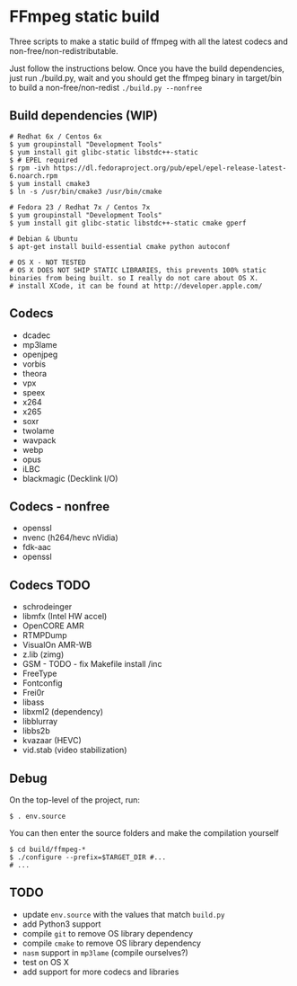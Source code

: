 FFmpeg static build
===================

Three scripts to make a static build of ffmpeg with all the latest codecs and non-free/non-redistributable.

Just follow the instructions below. Once you have the build dependencies,  
just run ./build.py, wait and you should get the ffmpeg binary in target/bin  
to build a non-free/non-redist `./build.py --nonfree`  

Build dependencies (WIP)
------------------

    # Redhat 6x / Centos 6x
    $ yum groupinstall "Development Tools"
    $ yum install git glibc-static libstdc++-static
    $ # EPEL required
    $ rpm -ivh https://dl.fedoraproject.org/pub/epel/epel-release-latest-6.noarch.rpm
    $ yum install cmake3
    $ ln -s /usr/bin/cmake3 /usr/bin/cmake

    # Fedora 23 / Redhat 7x / Centos 7x
    $ yum groupinstall "Development Tools"
    $ yum install git glibc-static libstdc++-static cmake gperf

    # Debian & Ubuntu
    $ apt-get install build-essential cmake python autoconf

    # OS X - NOT TESTED
    # OS X DOES NOT SHIP STATIC LIBRARIES, this prevents 100% static binaries from being built. so I really do not care about OS X.
    # install XCode, it can be found at http://developer.apple.com/


Codecs
------
* dcadec
* mp3lame
* openjpeg
* vorbis
* theora
* vpx
* speex
* x264
* x265
* soxr
* twolame
* wavpack
* webp
* opus
* iLBC
* blackmagic (Decklink I/O)

Codecs - nonfree
----------------
* openssl
* nvenc (h264/hevc nVidia)
* fdk-aac
* openssl

Codecs TODO
-----------
* schrodeinger
* libmfx (Intel HW accel)
* OpenCORE AMR
* RTMPDump
* VisualOn AMR-WB
* z.lib (zimg)
* GSM - TODO - fix Makefile install /inc
* FreeType
* Fontconfig
* Frei0r
* libass
* libxml2 (dependency)
* libblurray
* libbs2b
* kvazaar (HEVC)
* vid.stab (video stabilization)


Debug
-----

On the top-level of the project, run:

	$ . env.source
	
You can then enter the source folders and make the compilation yourself

	$ cd build/ffmpeg-*
	$ ./configure --prefix=$TARGET_DIR #...
	# ...


TODO
----

 * update `env.source` with the values that match `build.py` 
 * add Python3 support
 * compile `git` to remove OS library dependency
 * compile `cmake` to remove OS library dependency
 * `nasm` support in `mp3lame` (compile ourselves?)
 * test on OS X
 * add support for more codecs and libraries

 

